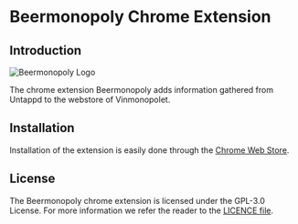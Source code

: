 # Beermonopoly Chrome Extension

## Introduction

![Beermonopoly Logo](https://i.imgur.com/MHce8RD.png)

The chrome extension Beermonopoly adds information gathered from Untappd to the webstore of Vinmonopolet.

## Installation

Installation of the extension is easily done through the [Chrome Web Store](https://chrome.google.com/webstore/detail/beermonopoly/dfajjomebnpadnigjockaihaofphflcj).

## License

The Beermonopoly chrome extension is licensed under the GPL-3.0 License. For more information we refer the reader to the [LICENCE file](https://github.com/haavardnk/beermonopoly-chrome/blob/main/LICENSE).
